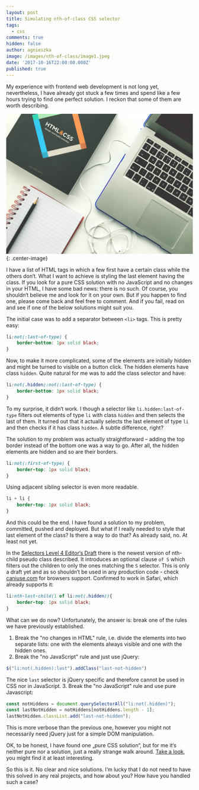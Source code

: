 ```yaml
---
layout: post
title: Simulating nth-of-class CSS selector
tags:
  - css
comments: true
hidden: false
author: agnieszka
image: /images/nth-of-class/image1.jpeg
date: '2017-10-16T22:00:00.000Z'
published: true
---
```

My experience with frontend web development is not long yet, nevertheless, I have already got stuck a few times and spend like a few hours trying to find one perfect solution. I reckon that some of them are worth describing. 

![Image](/images/nth-of-class/image1.jpeg){: .center-image}

I have a list of HTML tags in which a few first have a certain class while the others don‘t. What I want to achieve is styling the last element having the class.
If you look for a pure CSS solution with no JavaScript and no changes in your HTML, I have some bad news: there is no such. Of course, you shouldn‘t believe me and look for it on your own. But if you happen to find one, please come back and feel free to comment. And if you fail, read on and see if one of the below solutions might suit you.

The initial case was to add a separator between `<li>` tags. This is pretty easy:
```css
li:not(:last-of-type) {
    border-bottom: 1px solid black;
}
```
Now, to make it more complicated, some of the elements are initially hidden and might be turned to visible on a button click. The hidden elements have class `hidden`. Quite natural for me was to add the class selector and have:
```css
li:not(.hidden):not(:last-of-type) {
    border-bottom: 1px solid black;
}
```
To my surprise, it didn‘t work. I though a selector like `li.hidden:last-of-type` filters out elements of type `li` with class `hidden` and then selects the last of them. It turned out that it actually selects the last element of type `li` and then checks if it has class `hidden`. A subtle difference, right?

The solution to my problem was actually straightforward – adding the top border instead of the bottom one was a way to go. After all, the hidden elements are hidden and so are their borders.
```css
li:not(:first-of-type) {
    border-top: 1px solid black;
}
```
Using adjacent sibling selector is even more readable.
```css
li + li {
    border-top: 1px solid black;
}
```

And this could be the end. I have found a solution to my problem, committed, pushed and deployed. But what if I really needed to style that last element of the class? Is there a way to do that? As already said, no. At least not yet.

In the [Selectors Level 4 Editor‘s Draft](https://drafts.csswg.org/selectors-4/#the-nth-child-pseudo) there is the newest version of nth-child pseudo class described. It introduces an optional clause `of S` which filters out the children to only the ones matching the `S` selector. This is only a draft yet and as so shouldn‘t be used in any production code - check [caniuse.com](https://caniuse.com/#search=nth-child) for browsers support.
Confirmed to work in Safari, which already supports it:
```css
li:nth-last-child(1 of li:not(.hidden)){
    border-top: 1px solid black;
}
```

What can we do now? Unfortunately, the answer is: break one of the rules we have previously established.
1. Break the "no changes in HTML" rule, i.e. divide the elements into two separate lists: one with the elements always visible and one with the hidden ones.
2. Break the "no JavaScript" rule and just use jQuery: 
```javascript
$("li:not(.hidden):last").addClass("last-not-hidden")
```
The nice `last` selector is jQuery specific and therefore cannot be used in CSS nor in JavaScript.
3. Break the "no JavaScript" rule and use pure Javascript:
```javascript
const notHiddens = document.querySelectorAll("li:not(.hidden)");
const lastNotHidden = notHiddens[notHiddens.length - 1];
lastNotHidden.classList.add("last-not-hidden");
```
This is more verbose than the previous one, however you might not necessarily need jQuery just for a simple DOM manipulation. 

OK, to be honest, I have found one „pure CSS solution“, but for me it‘s neither pure nor a solution, just a really strange walk around. [Take a look]( https://stackoverflow.com/questions/1817792/is-there-a-previous-sibling-css-selector/36118012#36118012), you might find it at least interesting.

So this is it. No clear and nice solutions. I‘m lucky that I do not need to have this solved in any real projects, and how about you? How have you handled such a case?

